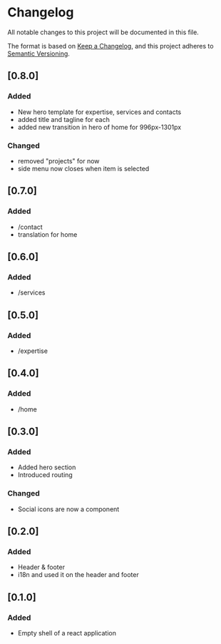 # Changelog

All notable changes to this project will be documented in this file.

The format is based on [Keep a Changelog](https://keepachangelog.com/en/1.0.0/),
and this project adheres to [Semantic Versioning](https://semver.org/spec/v2.0.0.html).

## [0.8.0]
### Added
* New hero template for expertise, services and contacts
* added title and tagline for each
* added new transition in hero of home for 996px-1301px

### Changed
* removed "projects" for now
* side menu now closes when item is selected


## [0.7.0]

### Added

* /contact
* translation for home

## [0.6.0]

### Added

* /services

## [0.5.0]

### Added

* /expertise

## [0.4.0]

### Added

* /home

## [0.3.0]

### Added

* Added hero section
* Introduced routing

### Changed

* Social icons are now a component

## [0.2.0]

### Added

* Header & footer
* i18n and used it on the header and footer

## [0.1.0]

### Added

* Empty shell of a react application
